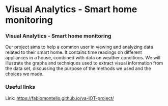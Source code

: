# Visual Analytics - Smart home monitoring

### Visual Analytics - Smart home monitoring
Our project aims to help a common user in viewing and analyzing data related to their smart home. It contains time readings on different appliances in a house, combined with data on weather conditions. We will illustrate the graphs and techniques used to extract visual information from the data set, discussing the purpose of the methods we used and the choices we made.

### Useful links
Link: https://fabiomontello.github.io/va-IOT-project/
